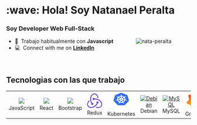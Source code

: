 <h1 align="left" id="nata-peralta-title">:wave: Hola! Soy Natanael Peralta </h1>
<h3 align="left">Soy Developer Web Full-Stack</h3>

<a href="#nata-peralta-title">
  <img src="https://camo.githubusercontent.com/62da68eb62b1e5f175f7d1f0191dd89a653d7908feb22d37d4a0ab07365d6791/68747470733a2f2f6d656469612e67697068792e636f6d2f6d656469612f4d3967624264396e6244724f5475314d71782f67697068792e676966" alt="nata-peralta" width="150"  align="right" />
</a>

- :office: &nbsp;Trabajo habitualmente con **Javascript**
- :computer: &nbsp;Connect with me on **[LinkedIn]**

<br>

<h2 align="left" id="nata-peralta">Tecnologias con las que trabajo</h2>

<table>
  <tr>
    <td align="center" width="96">
      <a href="#nata-peralta">
        <img src="https://cdn.worldvectorlogo.com/logos/logo-javascript.svg" />
      </a>
      <br>JavaScript
    </td>
    <td align="center" width="96">
      <a href="#nata-peralta" >
        <img src="https://www.vectorlogo.zone/logos/reactjs/reactjs-icon.svg" />
      </a>
      <br>React
    </td>
    <td align="center" width="96">
      <a href="#nata-peralta">
        <img src="https://cdn.worldvectorlogo.com/logos/bootstrap-4.svg" />
      </a>
      <br>Bootstrap
    </td>
    <td align="center" width="96"> 
      <a href="#nata-peralta" >
        <img src="https://raw.githubusercontent.com/devicons/devicon/master/icons/redux/redux-original.svg" />
      </a>
      <br>Redux
    </td>
    <td align="center" width="96">
      <a href="#nata-peralta" >
        <img src="https://raw.githubusercontent.com/cncf/artwork/master/projects/kubernetes/icon/color/kubernetes-icon-color.svg" width="48" height="48" alt="Kubernetes" />
      </a>
      <br>Kubernetes
    </td>
    <td align="center"  width="96">
      <a href="#nata-peralta">
        <img src="./img/debian-original.svg" width="48" height="48" alt="Debian" />
      </a>
      <br>Debian
    </td>
    <td align="center"  width="96">
      <a href="#nata-peralta">
        <img src="./img/mysql-original.svg" width="48" height="48" alt="MySQL" />
      </a>
      <br>MySQL
    </td>
    <td align="center" width="96">
      <a href="#nata-peralta" >
        <img src="https://raw.githubusercontent.com/grafana/grafana/master/public/img/grafana_icon.svg" width="48" height="48" alt="Grafana" />
      </a>
      <br>Grafana
    </td>
    <td align="center" width="96">
      <a href="#nata-peralta" >
        <img src="https://www.vectorlogo.zone/logos/postgresql/postgresql-icon.svg" width="48" height="48" alt="PostgresQL" />
      </a>
      <br>PostgresQL
    </td>
  </tr>
</table>

[linkedin]: https://www.linkedin.com/in/nataperalta "Natanael Peralta LinkedIn"
